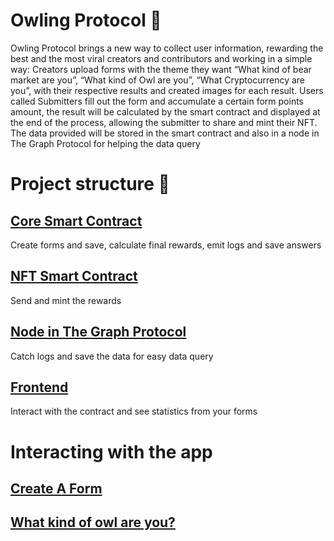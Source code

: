 # Owling Protocol 🦉

Owling Protocol brings a new way to collect user information, rewarding the best and the most viral creators and contributors and working in a simple way: Creators upload forms with the theme they want “What kind of bear market are you”, “What kind of Owl are you”, “What Cryptocurrency are you”, with their respective results and created images for each result. Users called Submitters fill out the form and accumulate a certain form points amount, the result will be calculated by the smart contract and displayed at the end of the process, allowing the submitter to share and mint their NFT. The data provided will be stored in the smart contract and also in a node in The Graph Protocol for helping the data query

# Project structure 📡
## [Core Smart Contract](https://github.com/OwlingLabs/owling-protocol)
Create forms and save, calculate final rewards, emit logs and save answers 
## [NFT Smart Contract](https://github.com/OwlingLabs/owlling_NFT) 
Send and mint the rewards 
## [Node in The Graph Protocol](https://github.com/OwlingLabs/owling-graph)
Catch logs and save the data for easy data query
## [Frontend](https://github.com/OwlingLabs/owling_front)
Interact with the contract and see statistics from your forms
# Interacting with the app 
## [Create A Form](https://owling-front.vercel.app/)
## [What kind of owl are you?](https://owling-front-globaldv.vercel.app/9)
